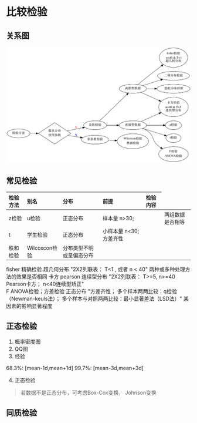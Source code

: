 # 比较检验

## 关系图
![](/assets/testing.png)


## 常见检验
|检验方法 |别名|分布|前提|	检验内容|
|:--|:--|:--|:--|:--|
|z检验|	u检验|	正态分布|	样本量 n>30;|<td colspan=2>两组数据是否相等|
|t|学生检验|正态分布|小样本量 n<30; 方差齐性|	
|秩和检验	|Wilcoxcon检验|	分布类型不明或呈偏态分布|
		
fisher	精确检验	超几何分布	"2X2列联表： T<1 , 或者 n < 40"	两种或多种处理方法的效果是否相同
卡方	pearson	连续型分布	"2X2列联表： T>=5, n>=40 Pearson卡方； n<40连续型矫正"	
F	ANOVA检验；方差检验	正态分布	"方差齐性； 多个样本两两比较：q检验（Newman-keuls法）； 多个样本与对照两两比较：最小显著差法（LSD法）"	某因素的影响显著程度





## 正态检验

1. 概率密度图
2. QQ图
3. 经验

 68.3%: [mean-1d,mean+1d]
 99.7%: [mean-3d,mean+3d]
 
4. 正态检验

> 若数据不是正态分布，可考虑Box-Cox变换， Johnson变换

## 同质检验

